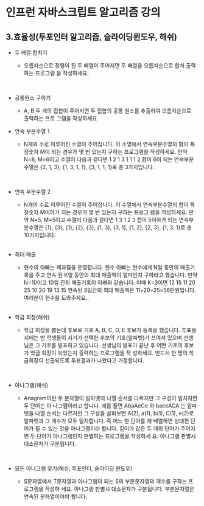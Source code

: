 # 인프런 자바스크립트 알고리즘 강의

## 3.효율성(투포인터 알고리즘, 슬라이딩윈도우, 해쉬)

- 두 배열 합치기

  - 오름차순으로 정렬이 된 두 배열이 주어지면 두 배열을 오름차순으로 합쳐 출력하는 프로그램
    을 작성하세요.

    <br/>

- 공통원소 구하기

  - A, B 두 개의 집합이 주어지면 두 집합의 공통 원소를 추출하여 오름차순으로 출력하는 프로
    그램을 작성하세요
    <br/>

- 연속 부분수열 1

  - N개의 수로 이루어진 수열이 주어집니다.
    이 수열에서 연속부분수열의 합이 특정숫자 M이 되는 경우가 몇 번 있는지 구하는 프로그램을
    작성하세요.
    만약 N=8, M=6이고 수열이 다음과 같다면
    1 2 1 3 1 1 1 2
    합이 6이 되는 연속부분수열은 {2, 1, 3}, {1, 3, 1, 1}, {3, 1, 1, 1}로 총 3가지입니다.

    <br/>

- 연속 부분수열 2

  - N개의 수로 이루어진 수열이 주어집니다.
    이 수열에서 연속부분수열의 합이 특정숫자 M이하가 되는 경우가 몇 번 있는지 구하는 프로그
    램을 작성하세요.
    만약 N=5, M=5이고 수열이 다음과 같다면
    1 3 1 2 3
    합이 5이하가 되는 연속부분수열은 {1}, {3}, {1}, {2}, {3}, {1, 3}, {3, 1}, {1, 2}, {2, 3},
    {1, 3, 1}로 총 10가지입니다.

   <br/>

- 최대 매출

  - 현수의 아빠는 제과점을 운영합니다. 현수 아빠는 현수에게 N일 동안의 매출기록을 주고 연속
    된 K일 동안의 최대 매출액이 얼마인지 구하라고 했습니다.
    만약 N=10이고 10일 간의 매출기록이 아래와 같습니다. 이때 K=3이면
    12 15 11 20 25 10 20 19 13 15
    연속된 3일간의 최대 매출액은 11+20+25=56만원입니다.
    여러분이 현수를 도와주세요..

   <br/>

- 학급 회장(해쉬)

  - 학급 회장을 뽑는데 후보로 기호 A, B, C, D, E 후보가 등록을 했습니다.
    투표용지에는 반 학생들이 자기가 선택한 후보의 기호(알파벳)가 쓰여져 있으며 선생님은 그
    기호를 발표하고 있습니다.
    선생님의 발표가 끝난 후 어떤 기호의 후보가 학급 회장이 되었는지 출력하는 프로그램을 작
    성하세요. 반드시 한 명의 학급회장이 선출되도록 투표결과가 나왔다고 가정합니다.

     <br/>

- 아나그램(해쉬)

  - Anagram이란 두 문자열이 알파벳의 나열 순서를 다르지만 그 구성이 일치하면 두 단어는 아
    나그램이라고 합니다.
    예를 들면 AbaAeCe 와 baeeACA 는 알파벳을 나열 순서는 다르지만 그 구성을 살펴보면
    A(2), a(1), b(1), C(1), e(2)로 알파벳과 그 개수가 모두 일치합니다. 즉 어느 한 단어를 재
    배열하면 상대편 단어가 될 수 있는 것을 아나그램이라 합니다.
    길이가 같은 두 개의 단어가 주어지면 두 단어가 아나그램인지 판별하는 프로그램을 작성하세
    요. 아나그램 판별시 대소문자가 구분됩니다.

    <br/>

- 모든 아나그램 찾기(해쉬, 투포인터, 슬라이딩 윈도우)

  - S문자열에서 T문자열과 아나그램이 되는 S의 부분문자열의 개수를 구하는 프로그램을 작성하
    세요. 아나그램 판별시 대소문자가 구분됩니다. 부분문자열은 연속된 문자열이어야 합니다.
